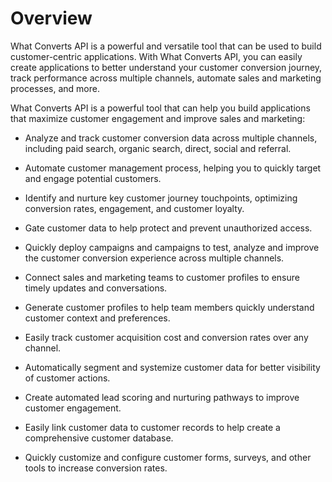# Overview

What Converts API is a powerful and versatile tool that can be used to build customer-centric applications. With What Converts API, you can easily create applications to better understand your customer conversion journey, track performance across multiple channels, automate sales and marketing processes, and more.

What Converts API is a powerful tool that can help you build applications that maximize customer engagement and improve sales and marketing:

- Analyze and track customer conversion data across multiple channels, including paid search, organic search, direct, social and referral.

- Automate customer management process, helping you to quickly target and engage potential customers.

- Identify and nurture key customer journey touchpoints, optimizing conversion rates, engagement, and customer loyalty.

- Gate customer data to help protect and prevent unauthorized access.

- Quickly deploy campaigns and campaigns to test, analyze and improve the customer conversion experience across multiple channels.

- Connect sales and marketing teams to customer profiles to ensure timely updates and conversations.

- Generate customer profiles to help team members quickly understand customer context and preferences.

- Easily track customer acquisition cost and conversion rates over any channel.

- Automatically segment and systemize customer data for better visibility of customer actions.

- Create automated lead scoring and nurturing pathways to improve customer engagement.

- Easily link customer data to customer records to help create a comprehensive customer database.

- Quickly customize and configure customer forms, surveys, and other tools to increase conversion rates.
